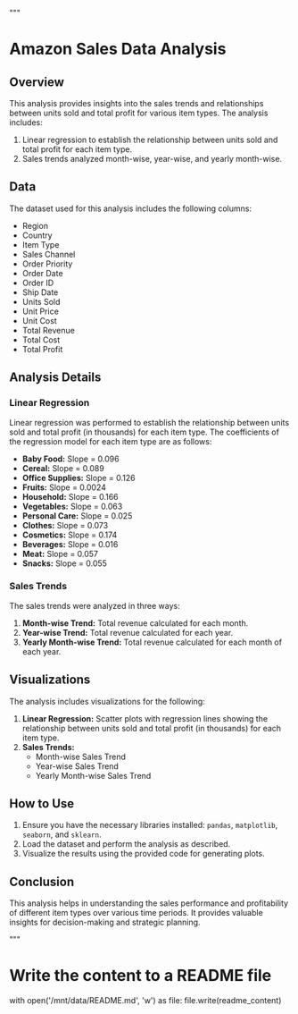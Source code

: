 """
# Amazon Sales Data Analysis

## Overview
This analysis provides insights into the sales trends and relationships between units sold and total profit for various item types. The analysis includes:
1. Linear regression to establish the relationship between units sold and total profit for each item type.
2. Sales trends analyzed month-wise, year-wise, and yearly month-wise.

## Data
The dataset used for this analysis includes the following columns:
- Region
- Country
- Item Type
- Sales Channel
- Order Priority
- Order Date
- Order ID
- Ship Date
- Units Sold
- Unit Price
- Unit Cost
- Total Revenue
- Total Cost
- Total Profit

## Analysis Details

### Linear Regression
Linear regression was performed to establish the relationship between units sold and total profit (in thousands) for each item type. The coefficients of the regression model for each item type are as follows:
- **Baby Food:** Slope = 0.096
- **Cereal:** Slope = 0.089
- **Office Supplies:** Slope = 0.126
- **Fruits:** Slope = 0.0024
- **Household:** Slope = 0.166
- **Vegetables:** Slope = 0.063
- **Personal Care:** Slope = 0.025
- **Clothes:** Slope = 0.073
- **Cosmetics:** Slope = 0.174
- **Beverages:** Slope = 0.016
- **Meat:** Slope = 0.057
- **Snacks:** Slope = 0.055

### Sales Trends
The sales trends were analyzed in three ways:
1. **Month-wise Trend:** Total revenue calculated for each month.
2. **Year-wise Trend:** Total revenue calculated for each year.
3. **Yearly Month-wise Trend:** Total revenue calculated for each month of each year.

## Visualizations
The analysis includes visualizations for the following:
1. **Linear Regression:** Scatter plots with regression lines showing the relationship between units sold and total profit (in thousands) for each item type.
2. **Sales Trends:**
   - Month-wise Sales Trend
   - Year-wise Sales Trend
   - Yearly Month-wise Sales Trend

## How to Use
1. Ensure you have the necessary libraries installed: `pandas`, `matplotlib`, `seaborn`, and `sklearn`.
2. Load the dataset and perform the analysis as described.
3. Visualize the results using the provided code for generating plots.

## Conclusion
This analysis helps in understanding the sales performance and profitability of different item types over various time periods. It provides valuable insights for decision-making and strategic planning.

"""

# Write the content to a README file
with open('/mnt/data/README.md', 'w') as file:
    file.write(readme_content)
